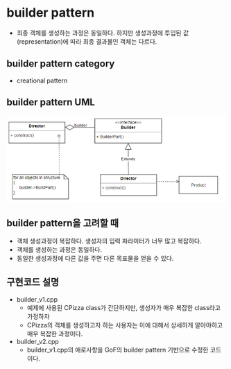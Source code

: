 # builder pattern
* 최종 객체를 생성하는 과정은 동일하다. 하지만 생성과정에 투입된 값(representation)에 따라 최종 결과물인 객체는 다르다.

## builder pattern category
* creational pattern

## builder pattern UML
![builder](/docs/images/builder.png)

## builder pattern을 고려할 때
* 객체 생성과정이 복잡하다. 생성자의 입력 파라미터가 너무 많고 복잡하다.
* 객체를 생성하는 과정은 동일하다.
* 동일한 생성과정에 다른 값을 주면 다른 목표물을 얻을 수 있다.

## 구현코드 설명
* builder_v1.cpp
  * 예제에 사용된 CPizza class가 간단하지만, 생성자가 매우 복잡한 class라고 가정하자
  * CPizza의 객체를 생성하고자 하는 사용자는 이에 대해서 상세하게 알아야하고 매우 복잡한 과정이다.
* builder_v2.cpp
  * builder_v1.cpp의 애로사항을 GoF의 builder pattern 기반으로 수정한 코드이다.
